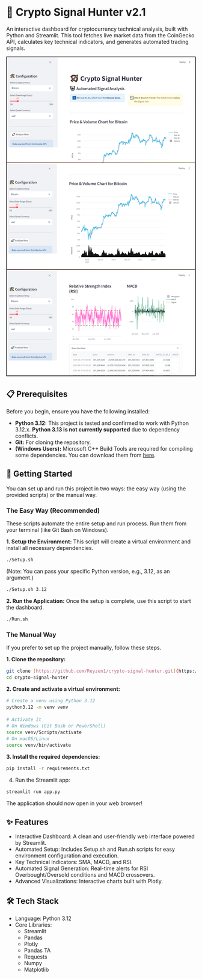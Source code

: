 # 🏹 Crypto Signal Hunter v2.1

An interactive dashboard for cryptocurrency technical analysis, built with Python and Streamlit. This tool fetches live market data from the CoinGecko API, calculates key technical indicators, and generates automated trading signals.

![Crypto Signal Hunter Screenshot](assets/screenshot.png)

## 📋 Prerequisites

Before you begin, ensure you have the following installed:

- **Python 3.12:** This project is tested and confirmed to work with Python 3.12.x. **Python 3.13 is not currently supported** due to dependency conflicts.
- **Git:** For cloning the repository.
- **(Windows Users):** Microsoft C++ Build Tools are required for compiling some dependencies. You can download them from [here](https://visualstudio.microsoft.com/visual-cpp-build-tools/).

## 🚀 Getting Started

You can set up and run this project in two ways: the easy way (using the provided scripts) or the manual way.

### The Easy Way (Recommended)

These scripts automate the entire setup and run process. Run them from your terminal (like Git Bash on Windows).

**1. Setup the Environment:**
This script will create a virtual environment and install all necessary dependencies.
```bash
./Setup.sh
```

(Note: You can pass your specific Python version, e.g., 3.12, as an argument.)
```bash
./Setup.sh 3.12
```

**2. Run the Application:**
Once the setup is complete, use this script to start the dashboard.
```bash
./Run.sh
```

### The Manual Way
If you prefer to set up the project manually, follow these steps.

**1. Clone the repository:**
```bash
git clone [https://github.com/Reyzen1/crypto-signal-hunter.git](https://github.com/Reyzen1/crypto-signal-hunter.git)
cd crypto-signal-hunter
```

**2. Create and activate a virtual environment:**
```bash
# Create a venv using Python 3.12
python3.12 -m venv venv

# Activate it
# On Windows (Git Bash or PowerShell)
source venv/Scripts/activate
# On macOS/Linux
source venv/bin/activate
```
**3. Install the required dependencies:**

```bash
pip install -r requirements.txt
```

4. Run the Streamlit app:

```bash
streamlit run app.py
```

The application should now open in your web browser!

## ✨ Features
- Interactive Dashboard: A clean and user-friendly web interface powered by Streamlit.
- Automated Setup: Includes Setup.sh and Run.sh scripts for easy environment configuration and execution.
- Key Technical Indicators: SMA, MACD, and RSI.
- Automated Signal Generation: Real-time alerts for RSI Overbought/Oversold conditions and MACD crossovers.
- Advanced Visualizations: Interactive charts built with Plotly.

## 🛠️ Tech Stack
- Language: Python 3.12
- Core Libraries:
    - Streamlit
    - Pandas
    - Plotly
    - Pandas TA
    - Requests
    - Numpy
    - Matplotlib